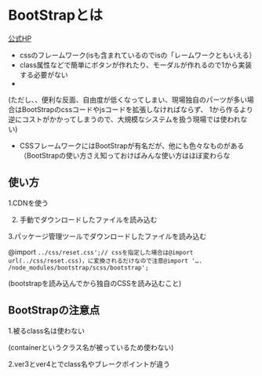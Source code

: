 # BootStrapとは
[公式HP](https://getbootstrap.com/)

- cssのフレームワーク(isも含まれているのでisの「レームワークともいえる）
- class属性などで簡単にボタンが作れたり、モーダルが作れるので1から実装する必要がない
- 
(ただし、、便利な反面、自由度が低くなってしまい、現場独自のパーツが多い場合はBootStrapのcssコードやjsコードを拡張しなければならず、
1から作るより逆にコストがかかってしまうので、大規模なシステムを扱う現場では使われない)
- CSSフレームワークにはBootStrapが有名だが、他にも色々なものがある（BootStrapの使い方さえ知っておけばみんな使い方はほぼ変わらな

## 使い方
1.CDNを使う

2. 手動でダウンロードしたファイルを読み込む

3.パッケージ管理ツールでダウンロードしたファイルを読み込む

@import
`../css/reset.css';// cssを指定した場合は@import url(../css/reset.css)，に変換されるだけなので注意@import '…. /node_modules/bootstrap/scss/bootstrap';`

(bootstrapを読み込んでから独自のCSSを読み込むこと)

## BootStrapの注意点

1.被るclass名は使わない

(containerというクラス名が被っているため使わない)

2.ver3とver4とでclass名やブレークポイントが違う

